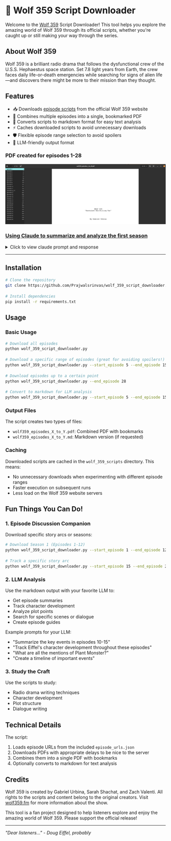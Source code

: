 # 🚀 Wolf 359 Script Downloader

Welcome to the [Wolf 359](https://wolf359.fm/) Script Downloader! This tool helps you explore the amazing world of Wolf 359 through its official scripts, whether you're caught up or still making your way through the series.

## About Wolf 359

Wolf 359 is a brilliant radio drama that follows the dysfunctional crew of the U.S.S. Hephaestus space station. Set 7.8 light years from Earth, the crew faces daily life-or-death emergencies while searching for signs of alien life—and discovers there might be more to their mission than they thought.

## Features

- 📥 Downloads [episode scripts](https://wolf359.fm/extras) from the official Wolf 359 website
- 🔖 Combines multiple episodes into a single, bookmarked PDF
- 📝 Converts scripts to markdown format for easy text analysis
- ⚡ Caches downloaded scripts to avoid unnecessary downloads
- 🛡️ Flexible episode range selection to avoid spoilers
- 🤖 LLM-friendly output format

### PDF created for episodes 1-28 
![example pdf](image.png)

### [Using Claude to summarize and analyze the first season](llm_analysis/README.md)

<details>
<summary>Click to view claude prompt and response</summary>

![Claude Prompt](llm_analysis/0.claude_prompt.png)

</details>

---

## Installation

```bash
# Clone the repository
git clone https://github.com/Prajwalsrinvas/wolf_359_script_downloader.git

# Install dependencies
pip install -r requirements.txt
```

## Usage

### Basic Usage

```bash
# Download all episodes
python wolf_359_script_downloader.py

# Download a specific range of episodes (great for avoiding spoilers!)
python wolf_359_script_downloader.py --start_episode 5 --end_episode 15

# Download episodes up to a certain point
python wolf_359_script_downloader.py --end_episode 28

# Convert to markdown for LLM analysis
python wolf_359_script_downloader.py --start_episode 5 --end_episode 15 --convert_markdown
```

### Output Files

The script creates two types of files:
- `wolf359_episodes_X_to_Y.pdf`: Combined PDF with bookmarks
- `wolf359_episodes_X_to_Y.md`: Markdown version (if requested)

### Caching

Downloaded scripts are cached in the `wolf_359_scripts` directory. This means:
- No unnecessary downloads when experimenting with different episode ranges
- Faster execution on subsequent runs
- Less load on the Wolf 359 website servers

## Fun Things You Can Do!

### 1. Episode Discussion Companion
Download specific story arcs or seasons:
```bash
# Download Season 1 (Episodes 1-12)
python wolf_359_script_downloader.py --start_episode 1 --end_episode 12 --convert_markdown

# Track a specific story arc
python wolf_359_script_downloader.py --start_episode 15 --end_episode 20 --convert_markdown
```

### 2. LLM Analysis
Use the markdown output with your favorite LLM to:
- Get episode summaries
- Track character development
- Analyze plot points
- Search for specific scenes or dialogue
- Create episode guides

Example prompts for your LLM:
- "Summarize the key events in episodes 10-15"
- "Track Eiffel's character development throughout these episodes"
- "What are all the mentions of Plant Monster?"
- "Create a timeline of important events"

### 3. Study the Craft
Use the scripts to study:
- Radio drama writing techniques
- Character development
- Plot structure
- Dialogue writing

## Technical Details

The script:
1. Loads episode URLs from the included `episode_urls.json`
2. Downloads PDFs with appropriate delays to be nice to the server
3. Combines them into a single PDF with bookmarks
4. Optionally converts to markdown for text analysis

## Credits

Wolf 359 is created by Gabriel Urbina, Sarah Shachat, and Zach Valenti. All rights to the scripts and content belong to the original creators. Visit [wolf359.fm](https://wolf359.fm) for more information about the show.

This tool is a fan project designed to help listeners explore and enjoy the amazing world of Wolf 359. Please support the official release!

---

*"Dear listeners..." - Doug Eiffel, probably*
